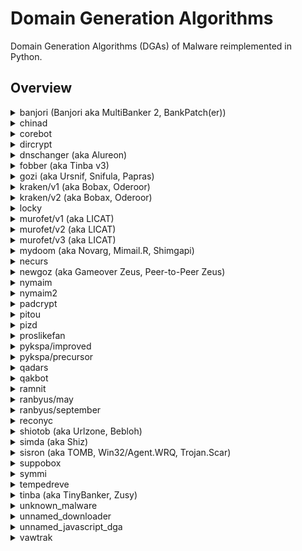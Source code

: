 # Domain Generation Algorithms 
Domain Generation Algorithms (DGAs) of Malware reimplemented in Python.

## Overview

<details><summary>banjori (Banjori aka MultiBanker 2, BankPatch(er))</summary>

### Links
- [http://johannesbader.ch/2015/02/the-dga-of-banjori/](http://johannesbader.ch/2015/02/the-dga-of-banjori/)

### Example Domains
- earnestnessbiophysicalohax.com
- kwtoestnessbiophysicalohax.com
- rvcxestnessbiophysicalohax.com
- hjbtestnessbiophysicalohax.com
- txmoestnessbiophysicalohax.com
- agekestnessbiophysicalohax.com
- dbzwestnessbiophysicalohax.com
- sgjxestnessbiophysicalohax.com
- igjyestnessbiophysicalohax.com
- zxahestnessbiophysicalohax.com
</details>


<details><summary>chinad</summary>

### Links
- [https://github.com/360netlab/DGA/issues/1](https://github.com/360netlab/DGA/issues/1)

### Example Domains
- 8f6bacmw30xxv6sc.cn
- 486txu3yjly0xcmz.ru
- xmi6x8zg9rkanmyo.info
- spy1jhdbmvt2ueva.net
- evybt5gtf2tprvbi.info
- 7qbys97e3pcw262c.info
- kz89iy97c7n7vbur.biz
- zmkvvlsvkbffnuez.ru
- tr1yy6lxtry1gsts.biz
- mfq6uwq3p2hvc8zn.cn
</details>


<details><summary>corebot</summary>

### Links
- [https://johannesbader.ch/2015/09/the-dga-of-corebot/](https://johannesbader.ch/2015/09/the-dga-of-corebot/)

### Example Domains
- lkhylm0mhyfuhg.ddns.net
- s63234wluv5v365bwp5.ddns.net
- afe6mfy23xcxgfa.ddns.net
- 7rsl1f34sfq0oj3jwvmfa6c.ddns.net
- ir7l3po0gjy8ypqjm8o.ddns.net
- 3lgrupwdivsfm2w4kng2iha.ddns.net
- i8a0q2wdu8otulkfylo2gdq.ddns.net
- kh1her76avy0qnelivijwd1.ddns.net
- ubgp1f1han7lu410eh5.ddns.net
- uliry8knadmpmdm4wti6oro.ddns.net
</details>


<details><summary>dircrypt</summary>

### Links
- [http://johannesbader.ch/2015/03/the-dga-of-dircrypt/](http://johannesbader.ch/2015/03/the-dga-of-dircrypt/)

### Example Domains
- rauggyguyp.com
- llullzza.com
- mluztamhnngwgh.com
- mycojenxktsmozzthdv.com
- inbxvqkegoyapgv.com
- furiararji.com
- zrkdvzjhse.com
- wyuhdsdttczd.com
- hpaxgpkteomjaxywwelr.com
- mydojltbqjnwailyyoa.com
</details>


<details><summary>dnschanger (aka Alureon)</summary>

### Links
- [https://johannesbader.ch/2016/01/the-dga-in-alureon-dnschanger/](https://johannesbader.ch/2016/01/the-dga-in-alureon-dnschanger/)

### Example Domains
- aktklyvbiu.com
- zgimjzlnrl.com
- tcfejerekw.com
- tfaunnjmxt.com
- ydvlfpkguw.com
</details>


<details><summary>fobber (aka Tinba v3)</summary>

### Example Domains
- vhkintjtksyxgjrzz.net
- btpnxlsfdqbhzazyx.net
- ukfmknjdenthvktgc.net
- qupxsrhrmuoinqrit.net
- gjsbydmrpfzsmnfiu.net
- indpstqbetcpcqprx.net
- gwrdmhyjfcpcutmhp.net
- bwnzcyypcbmnlpfsw.net
- twkpwfuecvvzcincq.net
- pdwfuxgnahmgsxhit.net
</details>


<details><summary>gozi (aka Ursnif, Snifula, Papras)</summary>

### Links
- [http://www.govcert.admin.ch/blog/18/gozi-isfb-when-a-bug-really-is-a-feature](http://www.govcert.admin.ch/blog/18/gozi-isfb-when-a-bug-really-is-a-feature)

### Example Domains
- quodpresidentemaxsagit.com
- pertantumfitusu.com
- indulgentiarumlicet.com
- moriblasphemianegocii.com
- ptribueretnossetnonin.com
- nonsicordinario.com
- svivacpecunias.com
- inestimabiler.com
- ulpurgatoriopetrum.com
- papacricognitisipro.com
</details>


<details><summary>kraken/v1 (aka Bobax, Oderoor)</summary>

### Links
- [https://johannesbader.ch/2015/12/krakens-two-domain-generation-algorithms/](https://johannesbader.ch/2015/12/krakens-two-domain-generation-algorithms/)

### Example Domains
- ibbwnhgh.mooo.com
- rbqdxflojkj.mooo.com
- smhburg.dyndns.org
- bltjhzqp.dyndns.org
- clwafrfuuxq.yi.org
- cffxugijxn.yi.org
- ivxcxbj.dynserv.com
- etllejr.dynserv.com
- otpxmk.mooo.com
- ejfjyd.mooo.com
</details>


<details><summary>kraken/v2 (aka Bobax, Oderoor)</summary>

### Links
- [https://johannesbader.ch/2015/12/krakens-two-domain-generation-algorithms/](https://johannesbader.ch/2015/12/krakens-two-domain-generation-algorithms/)

### Example Domains
- xpdbwuimwag.com
- nwpegpjtx.com
- smmyuhxlt.net
- xjvyvnzivvt.net
- lvctmusxcyz.tv
- lvctmusxcyz.tv
- cjuszcfwo.cc
- egbmbdey.cc
- wjxaprgne.com
- vxbuggxhrgi.com
</details>


<details><summary>locky</summary>

### Links
- [https://blogs.forcepoint.com/security-labs/lockys-new-dga-seeding-new-domains](https://blogs.forcepoint.com/security-labs/lockys-new-dga-seeding-new-domains)

### Example Domains
- gegjiimqmlgtdmk.tf
- pccibcjncnhjn.yt
- rddipikmrap.us
- mmhmkqfc.be
- vkcims.pm
- qtysmobytagnrv.it
- suhpqiumpjsv.ru
- cscffbwbhs.uk
</details>


<details><summary>murofet/v1 (aka LICAT)</summary>

### Links
- [https://johannesbader.ch/2015/09/three-variants-of-murofets-dga/](https://johannesbader.ch/2015/09/three-variants-of-murofets-dga/)

### Example Domains
- giywswshrgxcvoqgvrkthmfa.ru
- xaiqpbprgymbvrwmzgiyprgdsk.com
- amgqgularpzxeapztxenbx.net
- pfscijbmthyfiyjgergugtkbqyh.org
- xglfcmsgorvwfilhmzlcxxvkfege.info
- rcteqwkequojntibvfyfaluwh.biz
- mjfqylbiaunffuaeunzdqdwscu.ru
- qobeylpxgpfknlptukyddqvklztg.com
- rgwgizukficdgetwsxovtcknwkfm.info
- betgyaeswxorwcvsdezdupbmb.org
</details>


<details><summary>murofet/v2 (aka LICAT)</summary>

### Links
- [https://johannesbader.ch/2015/09/three-variants-of-murofets-dga/](https://johannesbader.ch/2015/09/three-variants-of-murofets-dga/)

### Example Domains
- cmqvvxtppnibli.biz
- cmqvvxtppnibli.com
- rloqpoiongsuwyq.net
- rloqpoiongsuwyq.org
- zsophzovtfor.info
- zsophzovtfor.biz
- nlifthjnbgnfweq.org
- nlifthjnbgnfweq.com
- hykpttqsxsmvkoc.info
- hykpttqsxsmvkoc.org
</details>


<details><summary>murofet/v3 (aka LICAT)</summary>

### Links
- [https://johannesbader.ch/2015/09/three-variants-of-murofets-dga/](https://johannesbader.ch/2015/09/three-variants-of-murofets-dga/)

### Example Domains
- nxlya47huo61czerb18o51e11d30i55gycwe31lx.ru
- jwdzptm69p62izcve41f22k37oyj16g63fqote11.com
- p42p52nvd50izkqazaqe21lvo21pycqotp22e61.net
- b28n40i25b68gte41o61dwc19htc29jwgxiqfzbr.org
- ktirhsn50kzc49b58cyf32fwh14h64dzgxiqcz.info
- bre41hvc29kri15ewpwdsazjyn40p52kwe21gw.biz
- n30mwhsoxfqe51j56lunsg13o11hyd60ewf52nu.ru
- hvcsjxd20mzm29d40nznunta27c29kyi55fun50.com
- nzosg13oymzg63ntpxaro51btkvfyoshrk27.info
- czfsn20exg53nzcqcrg43exf62b28p22pyd50lu.org
</details>


<details><summary>mydoom (aka Novarg, Mimail.R, Shimgapi)</summary>

### Example Domains
- qehspqnmrn.info
- mmahaesqar.in
- pwprhhnqqn.in
- mrspmramrn.in
- arphansaqh.com
- hrhspsrenn.net
- aepaaemrmn.com
- wsaehwmnms.in
- arwrseqssh.com
- ewamspqwha.ws
</details>


<details><summary>necurs</summary>

### Links
- [http://johannesbader.ch/2015/02/the-dgas-of-necurs/](http://johannesbader.ch/2015/02/the-dgas-of-necurs/)

### Example Domains
- nccojqvabqvkiwhj.mx
- hoedwwwywnmmbi.ac
- aeaeneaoinf.mu
- ccecggc.us
- mfffpmgtplxbyagbtegh.com
- thlxuwnadtdtsm.biz
- edkomqpeufjyafccj.in
- mxomklaqau.pw
- nvutiptwteltin.tv
- nhysbiomr.ir
</details>


<details><summary>newgoz (aka Gameover Zeus, Peer-to-Peer Zeus)</summary>

### Links
- [https://johannesbader.ch/2014/12/the-dga-of-newgoz/](https://johannesbader.ch/2014/12/the-dga-of-newgoz/)

### Example Domains
- xzz3ug32bale1uo60y7xj6rge.com
- 1hyzmw3l2phycet88hzr2do34.net
- 2ppq821cfem5m1mdua46pxg7bj.biz
- unlm9w9l8upy1kdde0kba7ktf.org
- 1ixhw3p1ncr3cf1pjfrpz14n1u0e.com
- 1o460ktpdhna1k0lk3ecwujxn.net
- 183t0wjzlthe51wigptk4rl29.org
- 1i3ux5a1hj6ndqejmxone45g0v.net
- 5mcdp71mbutpb1tglu0s4p0lrf.com
- n3i5yn19w82vmmpxv1k1l4xrjg.org
</details>


<details><summary>nymaim</summary>

### Example Domains
- oftbpec.com
- lotmpwyk.info
- seikpwq.info
- bcfatyltdvp.info
- rfwstgy.com
- hokybhnf.biz
- evlovrxuw.net
- mtzpbzbfvy.info
- hacckgiakhl.com
- mosmeuw.net
</details>


<details><summary>nymaim2</summary>

### Links
- [https://johannesbader.ch/2018/04/the-new-domain-generation-algorithm-of-nymaim/](https://johannesbader.ch/2018/04/the-new-domain-generation-algorithm-of-nymaim/)

### Example Domains
- surfaces-drawing.com
- shaft-criterion.cc
- stops-hash.id
- unitsknowledge.com
- wiredgraph.tm
- timelydesignation.co
- stablelikely.ch
- stainless-loan.lk
- wagon-documents.sc
- trainerprocessors.tk
</details>


<details><summary>padcrypt</summary>

### Links
- [http://johannesbader.ch/2016/03/the-dga-of-padcrypt/](http://johannesbader.ch/2016/03/the-dga-of-padcrypt/)

### Example Domains
- elkfcfnacacmofdf.com
- mkmeeefncfnfdmbm.de
- ffcdcnbmmnaeddcd.com
- ddkfodnaadmbmofo.co.uk
- efneboaodnmbecoa.co
- bafomkfalcfcdkom.info
- onlmcddadnacfclc.com
- dcfmddfbobkmafma.com
- lmmfdccmnnfnmfdl.co
- kcknconmceeemlnm.com
</details>


<details><summary>pitou</summary>

### Links
- [https://johannesbader.ch/2019/07/the-dga-of-pitou/](https://johannesbader.ch/2019/07/the-dga-of-pitou/)

### Example Domains
- --------------+
- koohoavab.net |
- koohoavac.net |
- koohoavad.net |
- koohoavaf.net |
- koohoavag.net |
- koohoavah.net |
- koohoavaj.net |
- koohoavak.net |
- koohoaval.net |
</details>


<details><summary>pizd</summary>

### Links
- [https://blog.avast.com/2013/06/18/your-facebook-connection-is-now-secured/](https://blog.avast.com/2013/06/18/your-facebook-connection-is-now-secured/)

### Example Domains
- difficultnearly.net
- dollarnearly.net
- difficultpossible.net
- dollarpossible.net
- eearlynation.net
- escapenation.net
- eearlypleasure.net
- escapepleasure.net
- eearlynearly.net
- escapenearly.net
</details>


<details><summary>proslikefan</summary>

### Links
- [https://johannesbader.ch/2016/06/proslikefan/](https://johannesbader.ch/2016/06/proslikefan/)

### Example Domains
- flarvcpk.eu
- stjneohiod.biz
- vcevvkc.se
- qylptiin.info
- bsvisbttr.com
- hjiknr.net
- arpeiezki.org
- gobqca.ru
- tivqfahrmxdl.in
- smutloo.name
</details>


<details><summary>pykspa/improved</summary>

### Links
- [http://johannesbader.ch/2015/03/the-dga-of-pykspa/](http://johannesbader.ch/2015/03/the-dga-of-pykspa/)

### Example Domains
- uammskmq.org
- jqplflktas.info
- rybwtr.net
- uyznvxlof.info
- gakcmqiw.com
- wewsvat.net
- owhadwkskevw.net
- nkndlzhjgrpc.info
- isypszqe.net
- joebbaamoyt.info
</details>


<details><summary>pykspa/precursor</summary>

### Links
- [http://johannesbader.ch/2015/07/pykspas-inferior-dga-version/](http://johannesbader.ch/2015/07/pykspas-inferior-dga-version/)

### Example Domains
- llfwhgn.com
- guqqkaiq.biz
- wctymo.net
- lovfjsfox.com
- oruhbanansnan.cc
- mkncjk.biz
- yunonsuiwcymao.net
- yxpojufqbex.com
- qhxgzufqbex.cc
- yywiywiq.biz
</details>


<details><summary>qadars</summary>

### Links
- [https://www.johannesbader.ch/2016/04/the-dga-of-qadars/](https://www.johannesbader.ch/2016/04/the-dga-of-qadars/)

### Example Domains
- jk9enwhansl2.org
- sdqfodmf81m7.net
- 5uro1uzspejk.net
- ub4hinsduf0p.net
- zs9ijo1er81u.com
- 0t67c5arw9yf.net
- lev41encha38.net
- 67k1q3c1mr8x.org
- 7w1yf49irk5m.net
- gdunwhq7s9qb.org
</details>


<details><summary>qakbot</summary>

### Links
- [https://johannesbader.ch/2016/02/the-dga-of-qakbot/](https://johannesbader.ch/2016/02/the-dga-of-qakbot/)

### Example Domains
- bqkrtxgkmriwsiwcngtivpx.info
- jdtmfupdyueqeldvhsjzdvzob.net
- guhmpoxzivhba.com
- nqqxqhuacaqhzurde.org
- lgqsqgpqzijwid.info
- ykolyecdcyk.biz
- ztvflnxqzpxvpfobv.biz
- zqrmkpivrbxccawozqwqpfzh.org
- iqyqwhntrxfeq.org
- ftadkbomxlnsib.info
</details>


<details><summary>ramnit</summary>

### Links
- [https://johannesbader.ch/2014/12/the-dga-of-ramnit/](https://johannesbader.ch/2014/12/the-dga-of-ramnit/)

### Example Domains
- knpqxlxcwtlvgrdyhd.com
- nvlyffua.com
- hgyudheedieibxy.com
- anrylixwcbnjopdd.com
- vrndmdrdrjoff.com
- jhghrlufoh.com
- tqjhvylf.com
- hufqifjq.com
- itktxexjghvvxa.com
- ppyblaohb.com
</details>


<details><summary>ranbyus/may</summary>

### Links
- [http://johannesbader.ch/2015/05/the-dga-of-ranbyus/](http://johannesbader.ch/2015/05/the-dga-of-ranbyus/)

### Example Domains
- ikwoqkwuajpbyx.com
- niukpdrluwlfox.pw
- rcnxisuibbadng.in
- wbqtidjvsdiwee.me
- jrdyumcieyipnv.cc
- yvyfwikedfxitk.su
- tviurcntxylxnj.tw
- lycyrvfcemepfm.net
- epddeukdimbpft.com
- trbhxhmbsikoaq.pw
</details>


<details><summary>ranbyus/september</summary>

### Links
- [http://johannesbader.ch/2015/09/ranbyuss-dga-revisited/](http://johannesbader.ch/2015/09/ranbyuss-dga-revisited/)

### Example Domains
- jxbdxeyxttdmcjagi.me
- iqmadgybfhnrssadm.cc
- gdoldaognceaedkke.su
- jnbnyrmxmpblfgstk.tw
- ucjetnyaitygjidva.net
- jejocqwtcbtuymvao.com
- stuctjsqfxghcesyw.pw
- gfidctymbxiaqyuyk.in
- ojrqwrlhesfshawva.me
- bqjqvwwjirftwkjel.cc
</details>


<details><summary>reconyc</summary>

**This DGA has unpredictable seeding**, i.e., it uses ``GetTickCount`` as the seed. I still list the DGA as it might be useful for testing or training DGA detection algorithms.

### Example Domains
- E5zHail0Mw.com
- gabbvK2o6s.com
- CumpP2A4d7.com
- 5eswmwNQyF.com
- lExfSzyuwP.com
- JZpESGsPFF.com
- UmIaRnijeT.com
- sHr0xE9Idm.com
- nYcEX7wlCF.com
- VCiZNQXwpO.com
</details>


<details><summary>shiotob (aka Urlzone, Bebloh)</summary>

### Links
- [https://johannesbader.ch/2015/01/the-dga-of-shiotob/](https://johannesbader.ch/2015/01/the-dga-of-shiotob/)

### Example Domains
- wtipubctwiekhir.net
- rwmu35avqo12tqc.com
- rskb5bsfhm2fk5h.net
- rbp9pprrxgflut9.com
- zzxeyzgy45yy2a.net
- e3oa4wglvd21xa.com
- mqmq1hvmtxzjv.net
- pd4o4wu24vimn.com
- tlmrzvpbpsqsb.net
- pbmnz59uzndpo.com
</details>


<details><summary>simda (aka Shiz)</summary>

### Links
- [http://johannesbader.ch/2015/03/the-dga-of-simda-shiz/](http://johannesbader.ch/2015/03/the-dga-of-simda-shiz/)

### Example Domains
- gatyfus.com
- lyvyxor.com
- vojyqem.com
- qetyfuv.com
- puvyxil.com
- gahyqah.com
- lyryfyd.com
- vocyzit.com
- qegyqaq.com
- purydyv.com
</details>


<details><summary>sisron (aka TOMB, Win32/Agent.WRQ, Trojan.Scar)</summary>

### Links
- [https://www.johannesbader.ch/2016/06/the-dga-of-sisron/](https://www.johannesbader.ch/2016/06/the-dga-of-sisron/)

### Example Domains
- mdiwnjiwmtya.com
- mdewnjiwmtya.com
- mzewntiwmtya.com
- mzawntiwmtya.com
- mjkwntiwmtya.com
- mjgwntiwmtya.com
- mjcwntiwmtya.com
- mjywntiwmtya.com
- mjuwntiwmtya.com
- mjqwntiwmtya.com
</details>


<details><summary>suppobox</summary>

### Links
- [http://www.rsaconference.com/writable/presentations/file_upload/br-r01-end-to-end-analysis-of-a-domain-generating-algorithm-malware-family.pdf](http://www.rsaconference.com/writable/presentations/file_upload/br-r01-end-to-end-analysis-of-a-domain-generating-algorithm-malware-family.pdf)

### Example Domains
- journey
- destroy
- against
- night
- within
- effort
- street
- better
- husband
- little
</details>


<details><summary>symmi</summary>

### Links
- [http://johannesbader.ch/2015/01/the-dga-of-symmi/](http://johannesbader.ch/2015/01/the-dga-of-symmi/)

### Example Domains
- ogovugtuipawi.ddns.net
- afowkaupbabe.ddns.net
- ipkureleakm.ddns.net
- hegiruqo.ddns.net
- luimreim.ddns.net
- tiakqukoahuvu.ddns.net
- loelkuanduur.ddns.net
- agdehukoev.ddns.net
- giagkuekorla.ddns.net
- leufiroqipomu.ddns.net
</details>


<details><summary>tempedreve</summary>

### Links
- [https://github.com/baderj/domain_generation_algorithms/tree/master/tempedreve/images](https://github.com/baderj/domain_generation_algorithms/tree/master/tempedreve/images)

### Example Domains
- dlbebsga.net
- enqbgrmt.com
- xjlwpfnk.info
- ebabkjcx.org
- hvisietg.net
- svyjglen.com
- glknxfgq.info
- adoduloh.org
- jgrxrxwh.net
- ctmrgbmz.com
</details>


<details><summary>tinba (aka TinyBanker, Zusy)</summary>

### Links
- [http://johannesbader.ch/2015/04/new-top-level-domains-for-tinbas-dga/](http://johannesbader.ch/2015/04/new-top-level-domains-for-tinbas-dga/)

### Example Domains
- blackfreeqazyio.cc
- nvfowikhevmy.com
- nvfowikhevmy.net
- nvfowikhevmy.in
- nvfowikhevmy.ru
- sjhuqlwrqhqx.com
- sjhuqlwrqhqx.net
- sjhuqlwrqhqx.in
- sjhuqlwrqhqx.ru
- pxqgonyogeee.com
</details>


<details><summary>unknown_malware</summary>

### Example Domains
- albdfhln.com
- alcgkown.com
- aldjpvqt.com
- alemuown.com
- alfpmrnq.org
- algspvqt.org
- alhvrytw.org
- aliyuown.org
- aljnwpyo.org
- alkpmrnq.net
</details>


<details><summary>unnamed_downloader</summary>

### Example Domains
- ddknt.github.io
- ddktn.github.io
- ddnkt.github.io
- ddntk.github.io
- ddtkn.github.io
- ddtnk.github.io
- dkdnt.github.io
- dkdtn.github.io
- dkndt.github.io
- dkntd.github.io
</details>


<details><summary>unnamed_javascript_dga</summary>

### Links
- [https://johannesbader.ch/2015/11/a-javascript-based-dga/](https://johannesbader.ch/2015/11/a-javascript-based-dga/)

### Example Domains
- rxxeqcoy.cc
- kmymbyzd.co
- cfukbzbmg.eu
- sblwtafc.cc
- lqdoacat.co
- dplmjcjic.eu
- ttukaiwjdx.cc
- meimklqh.co
- enmxqcxhtl.eu
- unmias.cc
</details>


<details><summary>vawtrak</summary>

### Links
- [http://www.threatgeek.com/2016/11/vawtrak-dga-round-2.html](http://www.threatgeek.com/2016/11/vawtrak-dga-round-2.html)

### Example Domains
- usahwutle.com
- folocnam.com
- awumsah.com
- edorwufli.com
- misocgutlah.com
- edarwotda.com
- melarwetdic.com
- usucnitdohg.com
- regomseh.com
- osicnumd.com
</details>


